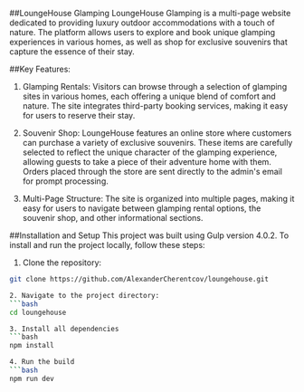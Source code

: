 ##LoungeHouse Glamping
LoungeHouse Glamping is a multi-page website dedicated to providing luxury outdoor accommodations with a touch of nature. The platform allows users to explore and book unique glamping experiences in various homes, as well as shop for exclusive souvenirs that capture the essence of their stay.

##Key Features:
1. Glamping Rentals: Visitors can browse through a selection of glamping sites in various homes, each offering a unique blend of comfort and nature. The site integrates third-party booking services, making it easy for users to reserve their stay.

2. Souvenir Shop: LoungeHouse features an online store where customers can purchase a variety of exclusive souvenirs. These items are carefully selected to reflect the unique character of the glamping experience, allowing guests to take a piece of their adventure home with them. Orders placed through the store are sent directly to the admin's email for prompt processing.

3. Multi-Page Structure: The site is organized into multiple pages, making it easy for users to navigate between glamping rental options, the souvenir shop, and other informational sections.

##Installation and Setup
This project was built using Gulp version 4.0.2. To install and run the project locally, follow these steps:

1. Clone the repository:
  ```bash
git clone https://github.com/AlexanderCherentcov/loungehouse.git

2. Navigate to the project directory:
 ```bash
cd loungehouse

3. Install all dependencies
  ```bash
npm install

4. Run the build
  ```bash
npm run dev



